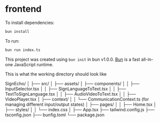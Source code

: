# frontend

To install dependencies:

```bash
bun install
```

To run:

```bash
bun run index.ts
```

This project was created using `bun init` in bun v1.0.0. [Bun](https://bun.sh) is a fast all-in-one JavaScript runtime.

This is what the working directory should look like

SignEcho/
│
├── src/
│   ├── assets/
│   ├── components/
│   │   ├── InputSelector.tsx
│   │   ├── SignLanguageToText.tsx
│   │   ├── TextToSignLanguage.tsx
│   │   ├── AudioVideoToText.tsx
│   │   ├── VideoPlayer.tsx
│   ├── context/
│   │   └── CommunicationContext.ts (for managing different input/output states)
│   ├── pages/
│   │   ├── Home.tsx
│   ├── styles/
│   │   └── index.css
│   ├── App.tsx
├── tailwind.config.js
├── tsconfig.json
├── bunfig.toml
└── package.json

